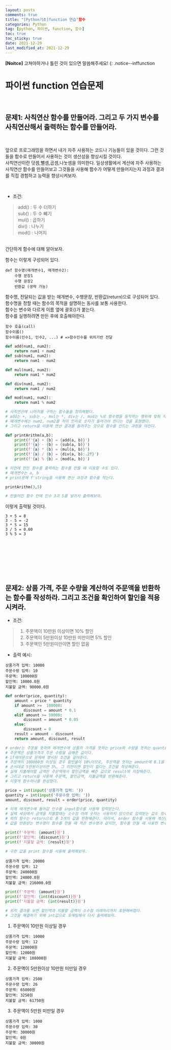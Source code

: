 ```yaml
---
layout: posts
comments: true
title: "[Python기초]function 연습"함수
categories: Python
tag: [python, 파이썬, function, 함수]
toc: true
toc_sticky: true
date: 2021-12-29
last_modified_at: 2021-12-29
---
```


**[Noitce]** 고쳐야하거나 틀린 것이 있으면 말씀해주세요!
{: .notice--inffunction
<br>

# 파이썬 function 연습문제




<br>

## 문제1: **사칙연산 함수를 만들어라. 그리고 두 가지 변수를 사칙연산해서 출력하는 함수를 만들어라.**



<br>

앞으로 프로그래밍을 하면서 내가 자주 사용하는 코드나 기능들이 있을 것이다. 그런 것들을 함수로 만들어서 사용하는 것이 생산성을 향상시킬 것이다.  
사칙연산이란 덧셈,뺄셈,곱셈,나눗셈을 의미한다. 일상생활에서 계산에 자주 사용하는 사칙연산 함수를 만들어보고 그것들을 사용해 함수가 어떻게 만들어지는지 과정과 결과를 직접 경험하고 능력을 향상시켜보자.

<br>

- 조건:
> add() : 두 수 더하기  
> sub() : 두 수 뺴기  
> mul() : 곱하기  
> div() : 나누기  
> mod() : 나머지  
    



<br>
간단하게 함수에 대해 알아보자.  


함수는 이렇게 구성되어 있다.
```
def 함수명(매개변수1, 매개변수2):
    수행 문장1
    수행 문장2
    반환값 (생략 가능)
```
함수명, 전달되는 값을 받는 매개변수, 수행문장, 반환값(return)으로 구성되어 있다.   
함수명을 정할 때는 함수의 목적을 설명하는 동사를 보통 사용한다.  
함수는 변수와 다르게 이름 옆에 괄호()가 붙는다.  
함수를 실행하려면 만든 후에 호출해야한다.
```
함수 호출(call)
함수이름()
함수이름(인수1, 인수2, ...) # =>함수인수를 위치기반 전달
```


```python
def add(num1, num2):
    return num1 + num2
def sub(num1, num2):
    return num1 - num2

def mul(num1, num2):
    return num1 * num2

def div(num1, num2):
    return num1 / num2

def mod(num1, num2):
    return num1 % num2

# 사칙연산에 나머지를 구하는 함수들을 정의해봤다.
# add는 +, sub는 -, mul는 *, div는 /, mod는 %로 함수명을 동작하는 행위에 맞춰 지었다.
# 매개변수에는 num1, num2를 적어 인자로 숫자가 들어가야 한다는 것을 표현했다.
# 그리고 return을 이용해 연산 결과를 돌려주는 것으로 함수를 만드는 과정을 마친다.
```

```python
def printArithm(a,b):
    print(f'{a} + {b} = {add(a, b)}')
    print(f'{a} - {b} = {sub(a, b)}')
    print(f'{a} * {b} = {mul(a, b)}')
    print(f'{a} / {b} = {div(a, b):.2f}')
    print(f'{a} % {b} = {mod(a, b)}')

# 이전에 만든 함수를 출력하는 함수를 만들 때 이용할 수도 있다.
# 매개변수는 a, b
# print문에 f'string을 사용해 연산 과정과 함수를 적는다.
```

```python
printArithm(3,5)

# 만들어진 함수 안에 인수 3과 5를 넣어서 출력해보자.
```

이렇게 출력될 것이다.

```
3 + 5 = 8
3 - 5 = -2
3 * 5 = 15
3 / 5 = 0.60
3 % 5 = 3
```




<br>
<br>
<br>
<br>
<br>
<br>

## 문제2: **상품 가격, 주문 수량을 계산하여 주문액을 반환하는 함수를 작성하라. 그리고 조건을 확인하여 할인을 적용시켜라.**

- 조건:
> 1. 주문액이 10만원 이상이면 10% 할인
> 1. 주문액이 5만원이상 10만원 미만이면 5% 할인
> 1. 주문액인 5만원미만이면 할인 없음

- 출력 예시:
```
상품가격 입력: 10000
주문수량 입력: 10
주문액: 100000원
할인액: 10000.0원
지불할 금액: 90000.0원
```

```python
def order(price, quantity):
    amount = price * quantity
    if amount >=  100000:
        discount = amount * 0.1
    elif amount >= 50000:
        discount = amount * 0.05
    else:
        discount = 0
    result = amount - discount
    return amount, discount, result

# order는 주문을 뜻하며 매개변수에 상품의 가격을 뜻하는 price와 수량을 뜻하는 quantity를 적어준다.
# 주문액은 상품가격과 주문 수량을 곱해준 값이다.
# if제어문으로 문제에 명시된 조건을 걸어준다.
# 주문액이 100000원 이상일 경우 할인율이 10%이므로, 주문액을 뜻하는 amount에 0.1을 곱해 할인금액을 뜻하는 discount에 저장해준다.
# 순서대로 5만원이상이면 5%, 그 미만이면 할인이 없다는 조건을 작성해준다.
# 실제 지불해야할 금액은 주문액에서 할인금액을 빼준 값으로 result에 저장해준다.
# 그리고 return을 사용해 주문액, 할인금액, 지불금액을 반환해준다.
# 이렇게 함수하나를 완성했다.
```

```python
price = int(input('상품가격 입력: '))
quantity = int(input('주문수량 입력: '))
amount, discount, result = order(price, quantity)

# 이제 매개변수에 들어갈 인수를 input함수를 사용해 입력받는다.
# 실제 세상에서 금액을 지불할때는 소수점 아래 숫자는 사용하지 않으므로 입력받는 값도 정수형인 int 타입으로 전환해준다.
# 위의 함수는 return으로 총 3개의 값을 반환해준다. 따라서, order 함수를 사용해 계산을 하면 총 3개의 변수에 값을 저장할 수 있다. 각각 amount, discount, result에 저장해준다.
# 값을 반환받는 변수명이 함수를 만들 때 적은 변수명과 같지만, 함수를 만들 때 사용한 변수는 지역변수이므로 전역변수로 따로 값을 저장해주어야 한다. 
```

```python
print(f'주문액: {amount}원')
print(f'할인액: {discount}원')
print(f'지불할 금액: {result}원')

# 구한 값을 print 함수를 사용해 출력해보자.
```
```
상품가격 입력: 20000
주문수량 입력: 12
주문액: 240000원
할인액: 24000.0원
지불할 금액: 216000.0원
```
```python
print(f'주문액: {amount}원')
print(f'할인액: {int(discount)}원')
print(f'지불할 금액: {int(result)}원')

# 위의 결과를 보면 할인액과 지불할 금액이 소수점 아래자리까지 표현해버렸다.
# 그것을 해결하기 위해 int값으로 포매팅해서 다시 출력해보자.
```



1. 주문액이 10만원 이상일 경우
```
상품가격 입력: 10000
주문수량 입력: 12
주문액: 120000원
할인액: 12000원
지불할 금액: 108000원
```

2. 주문액이 5만원이상 10만원 미만일 경우
```
상품가격 입력: 2500
주문수량 입력: 26
주문액: 65000원
할인액: 3250원
지불할 금액: 61750원
```

3. 주문액이 5만원 미만일 경우
```
상품가격 입력: 1000
주문수량 입력: 30
주문액: 30000원
할인액: 0원
지불할 금액: 30000원
```